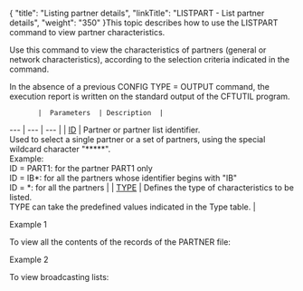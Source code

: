 {
    "title": "Listing  partner details",
    "linkTitle": "LISTPART - List partner details",
    "weight": "350"
}This topic describes how to use the LISTPART command to view partner
characteristics.

Use this command to view the characteristics of partners
(general or network characteristics), according to the selection criteria
indicated in the command.

In the absence of a previous CONFIG TYPE = OUTPUT command,
the execution report is written on the standard output of the CFTUTIL
program.


           |  Parameters  | Description  |
 --- | --- | --- |
|  <a href="../../../command_summary/parameter_intro/id">ID</a>  |  Partner or partner list identifier.<br/>Used to select a single partner or a set of partners, using the special wildcard character "*****".<br/>Example:<br/>ID = PART1: for the partner PART1 only<br /> ID = IB*: for all the partners whose identifier begins with "IB"<br /> ID = *: for all the partners  |
|  <a href="../../../command_summary/parameter_intro/type">TYPE</a>  |  Defines the type of characteristics to be listed.<br/>TYPE can take the predefined values indicated in the Type table.  |


Example 1

To view all the contents of the records of the PARTNER
file:

Example 2

To view broadcasting lists:
